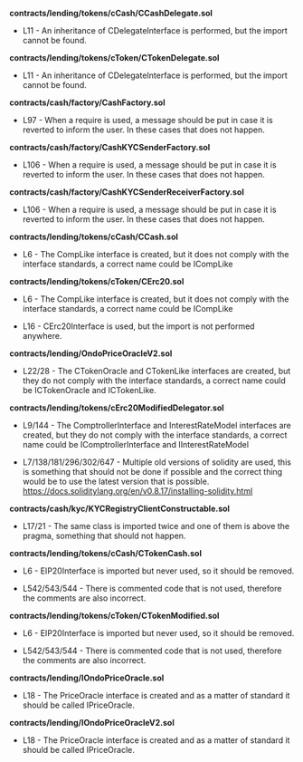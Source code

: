 **contracts/lending/tokens/cCash/CCashDelegate.sol**
- L11 - An inheritance of CDelegateInterface is performed, but the import cannot be found.


**contracts/lending/tokens/cToken/CTokenDelegate.sol**
- L11 - An inheritance of CDelegateInterface is performed, but the import cannot be found.


**contracts/cash/factory/CashFactory.sol**
- L97 - When a require is used, a message should be put in case it is reverted to inform the user.
In these cases that does not happen.


**contracts/cash/factory/CashKYCSenderFactory.sol**
- L106 - When a require is used, a message should be put in case it is reverted to inform the user.
In these cases that does not happen.


**contracts/cash/factory/CashKYCSenderReceiverFactory.sol**
- L106 - When a require is used, a message should be put in case it is reverted to inform the user.
In these cases that does not happen.


**contracts/lending/tokens/cCash/CCash.sol**
- L6 - The CompLike interface is created, but it does not comply with the interface standards, a correct name could be ICompLike


**contracts/lending/tokens/cToken/CErc20.sol**
- L6 - The CompLike interface is created, but it does not comply with the interface standards, a correct name could be ICompLike

- L16 - CErc20Interface is used, but the import is not performed anywhere.


**contracts/lending/OndoPriceOracleV2.sol**
- L22/28 - The CTokenOracle and CTokenLike interfaces are created, but they do not comply with the interface standards, a correct name could be ICTokenOracle and ICTokenLike.


**contracts/lending/tokens/cErc20ModifiedDelegator.sol**
- L9/144 - The ComptrollerInterface and InterestRateModel interfaces are created, but they do not comply with the interface standards, a correct name could be IComptrollerInterface and IInterestRateModel

- L7/138/181/296/302/647 - Multiple old versions of solidity are used, this is something that should not be done if possible and the correct thing would be to use the latest version that is possible. https://docs.soliditylang.org/en/v0.8.17/installing-solidity.html


**contracts/cash/kyc/KYCRegistryClientConstructable.sol**
- L17/21 - The same class is imported twice and one of them is above the pragma, something that should not happen.


**contracts/lending/tokens/cCash/CTokenCash.sol**
- L6 - EIP20Interface is imported but never used, so it should be removed.

- L542/543/544 - There is commented code that is not used, therefore the comments are also incorrect.


**contracts/lending/tokens/cToken/CTokenModified.sol**
- L6 - EIP20Interface is imported but never used, so it should be removed.

- L542/543/544 - There is commented code that is not used, therefore the comments are also incorrect.


**contracts/lending/IOndoPriceOracle.sol**
- L18 - The PriceOracle interface is created and as a matter of standard it should be called IPriceOracle.


**contracts/lending/IOndoPriceOracleV2.sol**
- L18 - The PriceOracle interface is created and as a matter of standard it should be called IPriceOracle.

